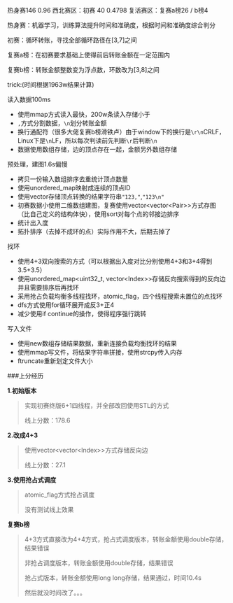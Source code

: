 热身赛146 0.96    西北赛区：初赛 40 0.4798   复活赛区：复赛a榜26 / b榜4

热身赛：机器学习，训练算法提升时间和准确度，根据时间和准确度综合判分

初赛：循环转账，寻找全部循环路径在[3,7]之间

复赛a榜：在初赛要求基础上使得前后转账金额在一定范围内

复赛b榜：转账金额整数变为浮点数，环数改为[3,8]之间

trick:(时间根据1963w结果计算)

读入数据100ms

* 使用mmap方式读入最快，200w条读入存储小于
* `,`方式分割数据，`\n`划分转账金额
* 换行通配符（很多大佬复赛b榜滑铁卢）由于window下的换行是`\r\n`CRLF，Linux下是`\n`LF，所以每次判读前先判断`\r`后判断`\n`
* 数据使用数组存储，边的顶点存在一起，金额另外数组存储

预处理，建图1.6s偏慢

* 拷贝一份输入数组排序去重统计顶点数量
* 使用unordered_map映射成连续的顶点ID
* 使用vector存储顶点转换的结果字符串`"123,"`,`"123\n"`
* 初赛数据小使用二维数组建图，复赛使用vector\<vector\<Pair>>方式存图（比自己定义的结构体快），使用sort对每个点的邻接边排序
* 统计出入度
* 拓扑排序（去掉不成环的点）实际作用不大，后期去掉了

找环

* 使用4+3双向搜索的方式（可以根据出入度对比分别使用4+3和3+4得到3.5+3.5）
* 使用unordered_map<uint32_t, vector\<Index>>存储反向搜索得到的反向边并且需要排序后再找环
* 采用抢占负载均衡多线程找环，atomic_flag，四个线程搜索未置位的点找环
* dfs方式使用for循环展开成反3+正4
* 减少使用if continue的操作，使得程序强行跳转

写入文件

* 使用new数组存储结果数据，重新连接负载均衡找环的结果
* 使用mmap写文件，将结果字符串拼接，使用strcpy传入内存
* ftruncate重新划定文件大小

###上分经历

**1.初始版本**

> 实现初赛终版6+1四线程，并全部改回使用STL的方式
>
> 线上分数：178.6

**2.改成4+3**

> 使用vector<vector\<Index>>方式存储反向边
>
> 线上分数：27.1

**3.使用抢占式调度**

> atomic_flag方式抢占调度
>
> 没有测试线上效果

**复赛b榜**

> 4+3方式直接改为4+4方式，抢占式调度版本，转账金额使用double存储，结果错误
>
> 非抢占调度版本，转账金额使用double存储，结果错误
>
> 抢占式版本，转账金额使用long long存储，结果通过，时间10.4s
>
> 然后就没时间改了。。。